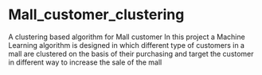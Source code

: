 # Mall_customer_clustering
A clustering based algorithm for Mall customer
In this project a Machine Learning algorithm is designed in which different type of customers in a mall are clustered on the basis of their purchasing and target the customer in different way to increase the sale of the mall
